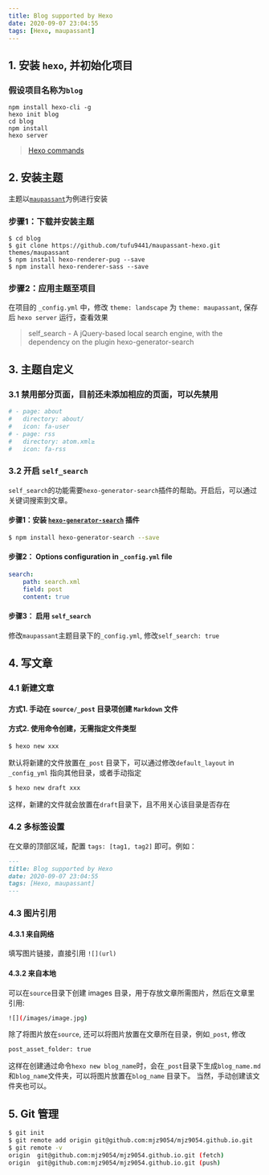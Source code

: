 ```yaml
---
title: Blog supported by Hexo
date: 2020-09-07 23:04:55
tags: [Hexo, maupassant]
---
```


## 1. 安装 `hexo`, 并初始化项目
### 假设项目名称为`blog`
```shell
npm install hexo-cli -g
hexo init blog 
cd blog
npm install
hexo server
```
>  [Hexo commands](https://hexo.io/docs/commands)



## 2. 安装主题
主题以[`maupassant`](https://github.com/tufu9441/maupassant-hexo)为例进行安装
### 步骤1：下载并安装主题
```shell
$ cd blog
$ git clone https://github.com/tufu9441/maupassant-hexo.git themes/maupassant
$ npm install hexo-renderer-pug --save
$ npm install hexo-renderer-sass --save
```

### 步骤2：应用主题至项目
在项目的 `_config.yml` 中，修改 `theme: landscape` 为 `theme: maupassant`, 保存后 `hexo server` 运行，查看效果

> self_search - A jQuery-based local search engine, with the dependency on the plugin hexo-generator-search

## 3. 主题自定义

### 3.1 禁用部分页面，目前还未添加相应的页面，可以先禁用
```YAML
# - page: about
#   directory: about/
#   icon: fa-user
# - page: rss
#   directory: atom.xml≥
#   icon: fa-rss
```

### 3.2 开启 `self_search`
`self_search`的功能需要`hexo-generator-search`插件的帮助。开启后，可以通过关键词搜索到文章。
#### 步骤1：安装 [`hexo-generator-search`](https://github.com/wzpan/hexo-generator-search) 插件
```sh
$ npm install hexo-generator-search --save
```

#### 步骤2： Options configuration in `_config.yml` file

```yml
search:
    path: search.xml
    field: post
    content: true
```

#### 步骤3： 启用 `self_search`
修改`maupassant`主题目录下的`_config.yml`, 修改`self_search: true`

 

## 4. 写文章
### 4.1 新建文章
#### 方式1. 手动在 `source/_post` 目录项创建 `Markdown` 文件
#### 方式2. 使用命令创建，无需指定文件类型
```sh
$ hexo new xxx 
```
默认将新建的文件放置在`_post` 目录下，可以通过修改`default_layout` in `_config_yml` 指向其他目录，或者手动指定
```sh
$ hexo new draft xxx 
```
这样，新建的文件就会放置在`draft`目录下，且不用关心该目录是否存在

### 4.2 多标签设置
在文章的顶部区域，配置 `tags: [tag1, tag2]` 即可。例如：
```markdown
---
title: Blog supported by Hexo
date: 2020-09-07 23:04:55
tags: [Hexo, maupassant]
---
```

### 4.3 图片引用
#### 4.3.1 来自网络
填写图片链接，直接引用 `![](url)`

#### 4.3.2 来自本地
可以在`source`目录下创建 images 目录，用于存放文章所需图片，然后在文章里引用: 
```sh
![](/images/image.jpg)
```

除了将图片放在`source`, 还可以将图片放置在文章所在目录，例如`_post`, 修改
```sh
post_asset_folder: true
```
这样在创建通过命令`hexo new blog_name`时，会在`_post`目录下生成`blog_name.md`和`blog_name`文件夹，可以将图片放置在`blog_name` 目录下。
当然，手动创建该文件夹也可以。



## 5. Git 管理

```sh
$ git init 
$ git remote add origin git@github.com:mjz9054/mjz9054.github.io.git
$ git remote -v
origin	git@github.com:mjz9054/mjz9054.github.io.git (fetch)
origin	git@github.com:mjz9054/mjz9054.github.io.git (push)
```



